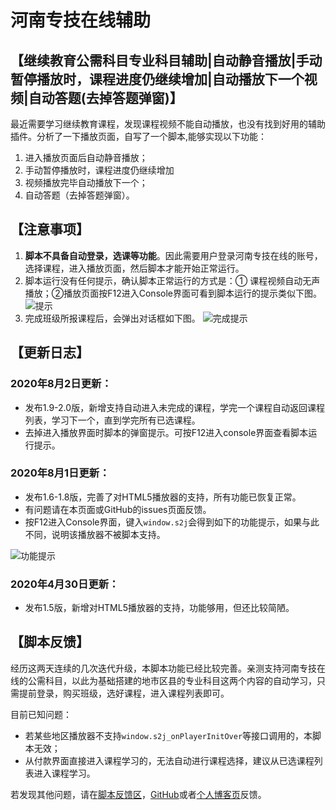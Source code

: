 # 河南专技在线辅助

## 【继续教育公需科目专业科目辅助|自动静音播放|手动暂停播放时，课程进度仍继续增加|自动播放下一个视频|自动答题(去掉答题弹窗)】

最近需要学习继续教育课程，发现课程视频不能自动播放，也没有找到好用的辅助插件。分析了一下播放页面，自写了一个脚本,能够实现以下功能：

 1. 进入播放页面后自动静音播放；
 2. 手动暂停播放时，课程进度仍继续增加
 3. 视频播放完毕自动播放下一个；
 4. 自动答题（去掉答题弹窗）。

## 【注意事项】

1. **脚本不具备自动登录，选课等功能**。因此需要用户登录河南专技在线的账号，选择课程，进入播放页面，然后脚本才能开始正常运行。
2. 脚本运行没有任何提示，确认脚本正常运行的方式是：① 课程视频自动无声播放；②播放页面按F12进入Console界面可看到脚本运行的提示类似下图。
![提示](https://raw.githubusercontent.com/huangdiv/user-scripts/master/hnzj/2.png)
3. 完成班级所报课程后，会弹出对话框如下图。
![完成提示](https://raw.githubusercontent.com/huangdiv/user-scripts/master/hnzj/1.png)
## 【更新日志】
### 2020年8月2日更新：
- 发布1.9-2.0版，新增支持自动进入未完成的课程，学完一个课程自动返回课程列表，学习下一个，直到学完所有已选课程。
- 去掉进入播放界面时脚本的弹窗提示。可按F12进入console界面查看脚本运行提示。

### 2020年8月1日更新：
- 发布1.6-1.8版，完善了对HTML5播放器的支持，所有功能已恢复正常。
- 有问题请在本页面或GitHub的issues页面反馈。
- 按F12进入Console界面，键入`window.s2j`会得到如下的功能提示，如果与此不同，说明该播放器不被脚本支持。

![功能提示](https://raw.githubusercontent.com/huangdiv/user-scripts/master/hnzj/3.png)

### 2020年4月30日更新：
- 发布1.5版，新增对HTML5播放器的支持，功能够用，但还比较简陋。

## 【脚本反馈】
经历这两天连续的几次迭代升级，本脚本功能已经比较完善。亲测支持河南专技在线的公需科目，以此为基础搭建的地市区县的专业科目这两个内容的自动学习，只需提前登录，购买班级，选好课程，进入课程列表即可。

目前已知问题：
- 若某些地区播放器不支持`window.s2j_onPlayerInitOver`等接口调用的，本脚本无效；
- 从付款界面直接进入课程学习的，无法自动进行课程选择，建议从已选课程列表进入课程学习。

若发现其他问题，请在[脚本反馈区](https://greasyfork.org/zh-CN/scripts/389705-%E6%B2%B3%E5%8D%97%E4%B8%93%E6%8A%80%E5%9C%A8%E7%BA%BF%E8%BE%85%E5%8A%A9/feedback)，[GitHub](https://github.com/huangdiv/user-scripts/issues/2)或者[个人博客页](https://huangdiv.com/tech/ghlearning-assist/)反馈。
